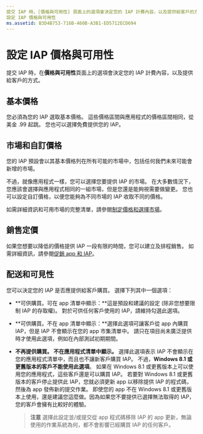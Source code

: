 ```yaml
---
提交 IAP 時，[價格與可用性] 頁面上的選項會決定您的 IAP 計費內容，以及提供給客戶的方式。
設定 IAP 價格與可用性
ms.assetid: B3D4B753-716B-460B-A3B1-ED5712ECD694
---
```


# 設定 IAP 價格與可用性


提交 IAP 時，在**價格與可用性**頁面上的選項會決定您的 IAP 計費內容，以及提供給客戶的方式。

## 基本價格


您必須為您的 IAP 選取基本價格。 這些價格區間與應用程式的價格區間相同，從美金 .99 起跳。 您也可以選擇免費提供您的 IAP。

## 市場和自訂價格


您的 IAP 預設會以其基本價格列在所有可能的市場中，包括任何我們未來可能會新增的市場。

不過，就像應用程式一樣，您可以選擇您要提供 IAP 的市場。 在大多數情況下，您應該會選擇與應用程式相同的一組市場，但是您還是能夠視需要做變更。 您也可以設定自訂價格，以便您能夠為不同市場的 IAP 收取不同的價格。

如需詳細資訊和可用市場的完整清單，請參閱[制定價格和選擇市場](define-pricing-and-market-selection.md)。

## 銷售定價


如果您想要以降低的價格提供 IAP 一段有限的時間，您可以建立及排程銷售。 如需詳細資訊，請參閱[促銷 app 和 IAP](put-apps-and-iaps-on-sale.md)。

## 配送和可見性


您可以決定您的 IAP 是否應提供給客戶購買。 選擇下列其中一個選項：

-   **可供購買。可在 app 清單中顯示：**這是預設和建議的設定 (除非您想要限制 IAP 的存取權)。 對於可供任何客戶使用的 IAP，請維持勾選此選項。
-   **可供購買。不在 app 清單中顯示：**選擇此選項可讓客戶從 app 內購買 IAP，但是 IAP 不會顯示在您的 app 市集清單中。 請只在項目尚未廣泛提供時才使用此選項，例如在內部測試初期期間。
-   **不再提供購買。 不在應用程式清單中顯示。** 選擇此選項表示 IAP 不會顯示在您的應用程式清單中，而且也不讓新客戶購買 IAP。 不過，**Windows 8.1 或更舊版本的客戶不能使用此選項**。 如果在 Windows 8.1 或更舊版本上可以使用您的應用程式，這些客戶還是可以購買 IAP。 若要對 Windows 8.1 或更舊版本的客戶停止提供此 IAP，您就必須更新 app 以移除提供 IAP 的程式碼，然後為 app 發佈新的提交作業。 即使您的 app 不在 Windows 8.1 或更舊版本上使用，還是建議您這麼做。因為如果您不要提供已選擇無法取得的 IAP，您的客戶會擁有比較好的體驗。
    
    > **注意** 選擇此設定並/或提交從 app 程式碼移除 IAP 的 app 更新，無論使用的作業系統為何，都不會影響已經購買 IAP 的任何客戶。

     

 

 






<!--HONumber=Mar16_HO1-->



